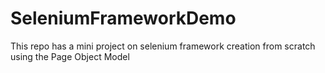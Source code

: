 # SeleniumFrameworkDemo
This repo has a mini project on selenium framework creation from scratch using the Page Object Model
